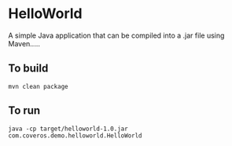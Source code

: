 HelloWorld
==========

A simple Java application that can be compiled into a .jar file using Maven.....

To build
--------
    mvn clean package

To run
------
    java -cp target/helloworld-1.0.jar com.coveros.demo.helloworld.HelloWorld
